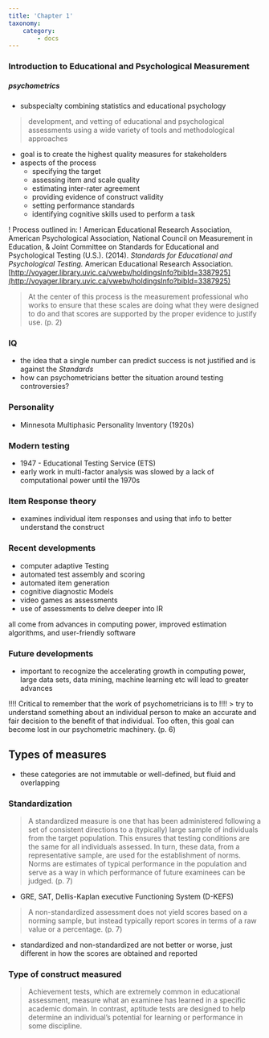 ```yaml
---
title: 'Chapter 1'
taxonomy:
    category:
        - docs
---
```


### Introduction to Educational and Psychological Measurement

##### psychometrics
- subspecialty combining statistics and educational psychology
> development, and vetting of educational and psychological assessments using a wide variety of tools and methodological approaches

- goal is to create the highest quality measures for stakeholders
- aspects of the process
  - specifying the target
  - assessing item and scale quality
  - estimating inter-rater agreement
  - providing evidence of construct validity
  - setting performance standards
  - identifying cognitive skills used to perform a task

! Process outlined in:
! American Educational Research Association, American Psychological Association, National Council on Measurement in Education, & Joint Committee on Standards for Educational and Psychological Testing (U.S.). (2014). *Standards for Educational and Psychological Testing.* American Educational Research Association. [http://voyager.library.uvic.ca/vwebv/holdingsInfo?bibId=3387925](http://voyager.library.uvic.ca/vwebv/holdingsInfo?bibId=3387925)

> At the center of this process is the measurement professional who works to ensure that these scales are doing what they were designed to do and that scores are supported by the proper evidence to justify use. (p. 2)

### IQ
 - the idea that a single number can predict success is not justified and is against the *Standards*
 - how can psychometricians better the situation around testing controversies?

### Personality
- Minnesota Multiphasic Personality Inventory (1920s)

### Modern testing
- 1947 - Educational Testing Service (ETS)
- early work in multi-factor analysis was slowed by a lack of computational power until the 1970s

### Item Response theory
- examines individual item responses and using that info to better understand the construct

### Recent developments
- computer adaptive Testing
- automated test assembly and scoring
- automated item generation
- cognitive diagnostic Models
- video games as assessments
- use of assessments to delve deeper into IR

all come from advances in computing power, improved estimation algorithms, and user-friendly software

### Future developments
- important to recognize the accelerating growth in computing power, large data sets, data mining, machine learning etc will lead to greater advances

!!!! Critical to remember that the work of psychometricians is to
!!!! > try to understand something about an individual person to make an accurate and fair decision to the benefit of that individual. Too often, this goal can become lost in our psychometric machinery. (p. 6)

## Types of measures
- these categories are not immutable or well-defined, but fluid and overlapping

### Standardization

> A standardized measure is one that has been administered following a set of consistent directions to a (typically) large sample of individuals from the target population. This ensures that testing conditions are the same for all individuals assessed. In turn, these data, from a representative sample, are used for the establishment of norms. Norms are estimates of typical performance in the population and serve as a way in which performance of future examinees can be judged. (p. 7)

- GRE, SAT, Dellis-Kaplan executive Functioning System (D-KEFS)

> A non-standardized assessment does not yield scores based on a norming sample, but instead typically report scores in terms of a raw value or a percentage. (p. 7)

- standardized and non-standardized are not better or worse, just different in how the scores are obtained and reported

### Type of construct measured

> Achievement tests, which are extremely common in educational assessment, measure what an examinee has learned in a specific academic domain.
> In contrast, aptitude tests are designed to help determine an individual’s potential for learning or performance in some discipline.
